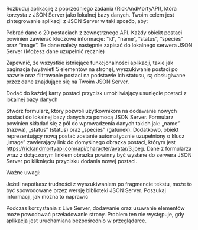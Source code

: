 Rozbuduj aplikacjię z poprzedniego zadania (RickAndMortyAPI), która korzysta z JSON Server jako lokalnej bazy danych. Twoim celem jest zintegrowanie aplikacji z JSON Server w taki sposób, aby:

Pobrać dane o 20 postaciach z zewnętrznego API. Każdy obiekt postaci powinien zawierać kluczowe informacje: “id”, “name”, “status”, “species” oraz “image”. Te dane należy następnie zapisać do lokalnego serwera JSON Server (Możesz dane uzupełnić ręcznie)

Zapewnić, że wszystkie istniejące funkcjonalności aplikacji, takie jak paginacja (wyświetl 5 elementów na stronę), wyszukiwanie postaci po nazwie oraz filtrowanie postaci na podstawie ich statusu, są obsługiwane przez dane znajdujące się na Twoim JSON Server.

Dodać do każdej karty postaci przycisk umożliwiający usunięcie postaci z lokalnej bazy danych

Stwórz formularz, który pozwoli użytkownikom na dodawanie nowych postaci do lokalnej bazy danych za pomocą JSON Server. Formularz powinien składać się z pól do wprowadzenia danych takich jak: „name” (nazwa), „status” (status) oraz „species” (gatunek). Dodatkowo, obiekt reprezentujący nową postać zostanie automatycznie uzupełniony o klucz „image” zawierający link do domyślnego obrazka postaci, którym jest https://rickandmortyapi.com/api/character/avatar/3.jpeg. Dane z formularza wraz z dołączonym linkiem obrazka powinny być wysłane do serwera JSON Server po kliknięciu przycisku dodania nowej postaci.

Ważne uwagi:

Jeżeli napotkasz trudności z wyszukiwaniem po fragmencie tekstu, może to być spowodowane przez wersję biblioteki JSON Server. Poszukaj informacji, jak można to naprawić

Podczas korzystania z Live Server, dodawanie oraz usuwanie elementów może powodować przeładowanie strony. Problem ten nie występuje, gdy aplikacja jest uruchamiana bezpośrednio w przeglądarce.
